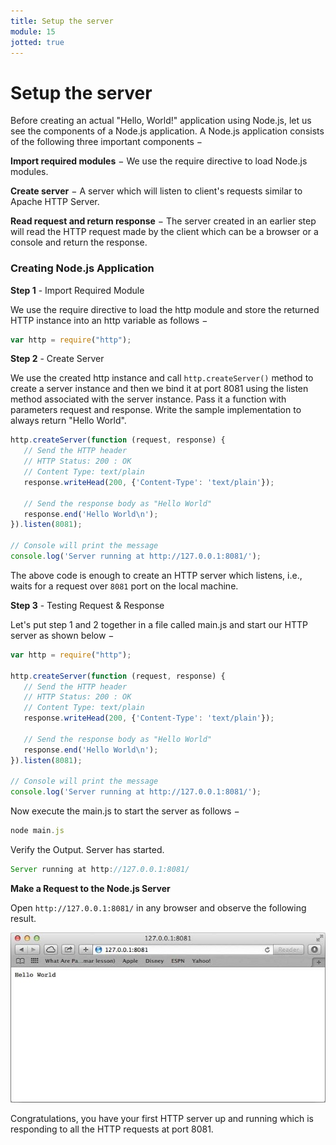 ```yaml
---
title: Setup the server
module: 15
jotted: true
---
```


# Setup the server

Before creating an actual "Hello, World!" application using Node.js, let us see the components of a Node.js application. A Node.js application consists of the following three important components −

**Import required modules** − We use the require directive to load Node.js modules.

**Create server** − A server which will listen to client's requests similar to Apache HTTP Server.

**Read request and return response** − The server created in an earlier step will read the HTTP request made by the client which can be a browser or a console and return the response.

### Creating Node.js Application

**Step 1** - Import Required Module

We use the require directive to load the http module and store the returned HTTP instance into an http variable as follows −

```js
var http = require("http");
```

**Step 2** - Create Server

We use the created http instance and call `http.createServer()` method to create a server instance and then we bind it at port 8081 using the listen method associated with the server instance. Pass it a function with parameters request and response. Write the sample implementation to always return "Hello World".

```js
http.createServer(function (request, response) {
   // Send the HTTP header 
   // HTTP Status: 200 : OK
   // Content Type: text/plain
   response.writeHead(200, {'Content-Type': 'text/plain'});
   
   // Send the response body as "Hello World"
   response.end('Hello World\n');
}).listen(8081);

// Console will print the message
console.log('Server running at http://127.0.0.1:8081/');
```

The above code is enough to create an HTTP server which listens, i.e., waits for a request over `8081` port on the local machine.

**Step 3** - Testing Request & Response

Let's put step 1 and 2 together in a file called main.js and start our HTTP server as shown below −

```js
var http = require("http");

http.createServer(function (request, response) {
   // Send the HTTP header 
   // HTTP Status: 200 : OK
   // Content Type: text/plain
   response.writeHead(200, {'Content-Type': 'text/plain'});
   
   // Send the response body as "Hello World"
   response.end('Hello World\n');
}).listen(8081);

// Console will print the message
console.log('Server running at http://127.0.0.1:8081/');
```

Now execute the main.js to start the server as follows −

```js
node main.js
```

Verify the Output. Server has started.

```js
Server running at http://127.0.0.1:8081/
```

**Make a Request to the Node.js Server**

Open `http://127.0.0.1:8081/` in any browser and observe the following result.


<img src="../imgs/nodejs_sample.jpg">

Congratulations, you have your first HTTP server up and running which is responding to all the HTTP requests at port 8081.